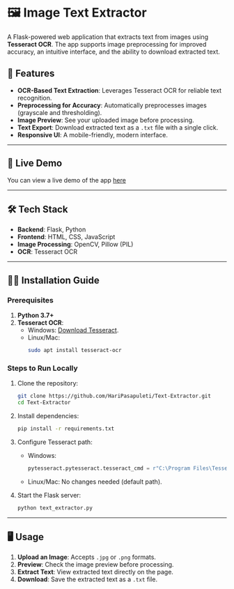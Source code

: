 # 🖼️ Image Text Extractor

A Flask-powered web application that extracts text from images using **Tesseract OCR**. The app supports image preprocessing for improved accuracy, an intuitive interface, and the ability to download extracted text.

 
## 🌟 Features

- **OCR-Based Text Extraction**: Leverages Tesseract OCR for reliable text recognition.
- **Preprocessing for Accuracy**: Automatically preprocesses images (grayscale and thresholding).
- **Image Preview**: See your uploaded image before processing.
- **Text Export**: Download extracted text as a `.txt` file with a single click.
- **Responsive UI**: A mobile-friendly, modern interface.

---

## 🚀 Live Demo

You can view a live demo of the app [here](https://your-demo-link.com)  

---

## 🛠️ Tech Stack

- **Backend**: Flask, Python
- **Frontend**: HTML, CSS, JavaScript
- **Image Processing**: OpenCV, Pillow (PIL)
- **OCR**: Tesseract OCR

---

## 🧑‍💻 Installation Guide

### Prerequisites
1. **Python 3.7+**
2. **Tesseract OCR**:
   - Windows: [Download Tesseract](https://github.com/tesseract-ocr/tesseract).
   - Linux/Mac:
     ```bash
     sudo apt install tesseract-ocr
     ```
 
### Steps to Run Locally

1. Clone the repository:
   ```bash
   git clone https://github.com/HariPasapuleti/Text-Extractor.git
   cd Text-Extractor
   ```

2. Install dependencies:
   ```bash
   pip install -r requirements.txt
   ```

3. Configure Tesseract path:
   - Windows:
     ```python
     pytesseract.pytesseract.tesseract_cmd = r"C:\Program Files\Tesseract-OCR\tesseract.exe"
     ```
   - Linux/Mac: No changes needed (default path).

4. Start the Flask server:
   ```bash
   python text_extractor.py
   ```
<!--
5. Open the app in your browser:
   ```
   http://localhost:5000
   ```
-->

---
## 🖥️ Usage

1. **Upload an Image**: Accepts `.jpg` or `.png` formats.
2. **Preview**: Check the image preview before processing.
3. **Extract Text**: View extracted text directly on the page.
4. **Download**: Save the extracted text as a `.txt` file.

